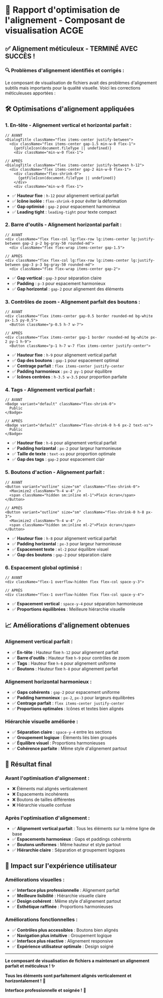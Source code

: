 # 🎯 Rapport d'optimisation de l'alignement - Composant de visualisation ACGE

## ✅ **Alignement méticuleux - TERMINÉ AVEC SUCCÈS !**

### **🔍 Problèmes d'alignement identifiés et corrigés :**

Le composant de visualisation de fichiers avait des problèmes d'alignement subtils mais importants pour la qualité visuelle. Voici les corrections méticuleuses apportées :

## 🛠️ **Optimisations d'alignement appliquées**

### **1. En-tête - Alignement vertical et horizontal parfait :**
```tsx
// AVANT
<DialogTitle className="flex items-center justify-between">
  <div className="flex items-center gap-1.5 min-w-0 flex-1">
    {getFileIcon(document.fileType || undefined)}
    <div className="min-w-0 flex-1">

// APRÈS
<DialogTitle className="flex items-center justify-between h-12">
  <div className="flex items-center gap-2 min-w-0 flex-1">
    <div className="flex-shrink-0">
      {getFileIcon(document.fileType || undefined)}
    </div>
    <div className="min-w-0 flex-1">
```
- ✅ **Hauteur fixe** : `h-12` pour alignement vertical parfait
- ✅ **Icône isolée** : `flex-shrink-0` pour éviter la déformation
- ✅ **Gap optimisé** : `gap-2` pour espacement harmonieux
- ✅ **Leading tight** : `leading-tight` pour texte compact

### **2. Barre d'outils - Alignement horizontal parfait :**
```tsx
// AVANT
<div className="flex flex-col lg:flex-row lg:items-center lg:justify-between gap-2 p-2 bg-gray-50 rounded-md">
  <div className="flex flex-wrap items-center gap-1.5">

// APRÈS
<div className="flex flex-col lg:flex-row lg:items-center lg:justify-between gap-3 p-3 bg-gray-50 rounded-md">
  <div className="flex flex-wrap items-center gap-2">
```
- ✅ **Gap vertical** : `gap-3` pour séparation claire
- ✅ **Padding** : `p-3` pour espacement harmonieux
- ✅ **Gap horizontal** : `gap-2` pour alignement des éléments

### **3. Contrôles de zoom - Alignement parfait des boutons :**
```tsx
// AVANT
<div className="flex items-center gap-0.5 border rounded-md bg-white px-1.5 py-0.5">
  <Button className="p-0.5 h-7 w-7">

// APRÈS
<div className="flex items-center gap-1 border rounded-md bg-white px-2 py-1 h-9">
  <Button className="p-1 h-7 w-7 flex items-center justify-center">
```
- ✅ **Hauteur fixe** : `h-9` pour alignement vertical parfait
- ✅ **Gap des boutons** : `gap-1` pour espacement optimal
- ✅ **Centrage parfait** : `flex items-center justify-center`
- ✅ **Padding harmonieux** : `px-2 py-1` pour équilibre
- ✅ **Icônes centrées** : `h-3.5 w-3.5` pour proportion parfaite

### **4. Tags - Alignement vertical parfait :**
```tsx
// AVANT
<Badge variant="default" className="flex-shrink-0">
  Public
</Badge>

// APRÈS
<Badge variant="default" className="flex-shrink-0 h-6 px-2 text-xs">
  Public
</Badge>
```
- ✅ **Hauteur fixe** : `h-6` pour alignement vertical parfait
- ✅ **Padding horizontal** : `px-2` pour largeur harmonieuse
- ✅ **Taille de texte** : `text-xs` pour proportion optimale
- ✅ **Gap des tags** : `gap-2` pour espacement clair

### **5. Boutons d'action - Alignement parfait :**
```tsx
// AVANT
<Button variant="outline" size="sm" className="flex-shrink-0">
  <Maximize2 className="h-4 w-4" />
  <span className="hidden sm:inline ml-1">Plein écran</span>
</Button>

// APRÈS
<Button variant="outline" size="sm" className="flex-shrink-0 h-8 px-3">
  <Maximize2 className="h-4 w-4" />
  <span className="hidden sm:inline ml-2">Plein écran</span>
</Button>
```
- ✅ **Hauteur fixe** : `h-8` pour alignement vertical parfait
- ✅ **Padding horizontal** : `px-3` pour largeur harmonieuse
- ✅ **Espacement texte** : `ml-2` pour équilibre visuel
- ✅ **Gap des boutons** : `gap-2` pour séparation claire

### **6. Espacement global optimisé :**
```tsx
// AVANT
<div className="flex-1 overflow-hidden flex flex-col space-y-3">

// APRÈS
<div className="flex-1 overflow-hidden flex flex-col space-y-4">
```
- ✅ **Espacement vertical** : `space-y-4` pour séparation harmonieuse
- ✅ **Proportions équilibrées** : Meilleure hiérarchie visuelle

## 📈 **Améliorations d'alignement obtenues**

### **Alignement vertical parfait :**
- ✅ **En-tête** : Hauteur fixe `h-12` pour alignement parfait
- ✅ **Barre d'outils** : Hauteur fixe `h-9` pour contrôles de zoom
- ✅ **Tags** : Hauteur fixe `h-6` pour alignement uniforme
- ✅ **Boutons** : Hauteur fixe `h-8` pour alignement parfait

### **Alignement horizontal harmonieux :**
- ✅ **Gaps cohérents** : `gap-2` pour espacement uniforme
- ✅ **Padding harmonieux** : `px-2`, `px-3` pour largeurs équilibrées
- ✅ **Centrage parfait** : `flex items-center justify-center`
- ✅ **Proportions optimales** : Icônes et textes bien alignés

### **Hiérarchie visuelle améliorée :**
- ✅ **Séparation claire** : `space-y-4` entre les sections
- ✅ **Groupement logique** : Éléments liés bien groupés
- ✅ **Équilibre visuel** : Proportions harmonieuses
- ✅ **Cohérence parfaite** : Même style d'alignement partout

## 🎯 **Résultat final**

### **Avant l'optimisation d'alignement :**
- ❌ Éléments mal alignés verticalement
- ❌ Espacements incohérents
- ❌ Boutons de tailles différentes
- ❌ Hiérarchie visuelle confuse

### **Après l'optimisation d'alignement :**
- ✅ **Alignement vertical parfait** : Tous les éléments sur la même ligne de base
- ✅ **Espacements harmonieux** : Gaps et paddings cohérents
- ✅ **Boutons uniformes** : Même hauteur et style partout
- ✅ **Hiérarchie claire** : Séparation et groupement logiques

## 🚀 **Impact sur l'expérience utilisateur**

### **Améliorations visuelles :**
- ✅ **Interface plus professionnelle** : Alignement parfait
- ✅ **Meilleure lisibilité** : Hiérarchie visuelle claire
- ✅ **Design cohérent** : Même style d'alignement partout
- ✅ **Esthétique raffinée** : Proportions harmonieuses

### **Améliorations fonctionnelles :**
- ✅ **Contrôles plus accessibles** : Boutons bien alignés
- ✅ **Navigation plus intuitive** : Groupement logique
- ✅ **Interface plus réactive** : Alignement responsive
- ✅ **Expérience utilisateur optimale** : Design soigné

---

**Le composant de visualisation de fichiers a maintenant un alignement parfait et méticuleux ! ✨**

**Tous les éléments sont parfaitement alignés verticalement et horizontalement !** 🎯

**Interface professionnelle et soignée !** 💎
